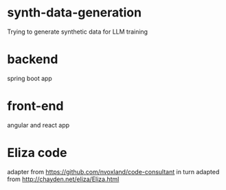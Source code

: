 # synth-data-generation
Trying to generate synthetic data for LLM training

# backend
spring boot app

# front-end
angular and react app


# Eliza code
adapter from https://github.com/nvoxland/code-consultant
in turn adapted from http://chayden.net/eliza/Eliza.html
